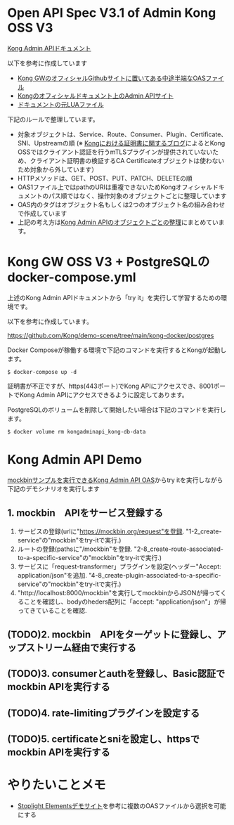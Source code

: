 # Open API Spec V3.1 of Admin Kong OSS V3

[Kong Admin APIドキュメント](https://david3080.github.io/kongadminapi)

以下を参考に作成しています
- [Kong GWのオフィシャルGithubサイトに置いてある中途半端なOASファイル](https://github.com/Kong/kong/blob/master/kong-admin-api.yml)
- [Kongのオフィシャルドキュメント上のAdmin APIサイト](https://docs.konghq.com/gateway/3.0.x/admin-api)
- [ドキュメントの元LUAファイル](https://github.com/Kong/kong/blob/master/autodoc/admin-api/data/admin-api.lua)

下記のルールで整理しています。
- 対象オブジェクトは、Service、Route、Consumer、Plugin、Certificate、SNI、Upstreamの順
(※ [Kongにおける証明書に関するブログ](https://konghq.com/blog/mutual-tls-api-gateway)によるとKong OSSではクライアント認証を行うmTLSプラグインが提供されていないため、クライアント証明書の検証するCA Certificateオブジェクトは使わないため対象から外しています）
- HTTPメソッドは、GET、POST、PUT、PATCH、DELETEの順
- OAS1ファイル上ではpathのURIは重複できないためKongオフィシャルドキュメントのパス順ではなく、操作対象のオブジェクトごとに整理しています
- OAS内のタグはオブジェクト名もしくは2つのオブジェクト名の組み合わせで作成しています
- 上記の考え方は[Kong Admin APIのオブジェクトごとの整理](./APIList.md)にまとめています。

# Kong GW OSS V3 + PostgreSQLのdocker-compose.yml

上述のKong Admin APIドキュメントから「try it」を実行して学習するための環境です。

以下を参考に作成しています。

https://github.com/Kong/demo-scene/tree/main/kong-docker/postgres

Docker Composeが稼働する環境で下記のコマンドを実行するとKongが起動します。

```
$ docker-compose up -d
```

証明書が不正ですが、https(443ポート)でKong APIにアクセスでき、8001ポートでKong Admin APIにアクセスできるように設定してあります。

PostgreSQLのボリュームを削除して開始したい場合は下記のコマンドを実行します。
```
$ docker volume rm kongadminapi_kong-db-data
```

# Kong Admin API Demo
[mockbinサンプルを実行できるKong Admin API OAS](https://david3080.github.io/kongadminapi/mockbin.html)からtry itを実行しながら下記のデモシナリオを実行します

## 1. mockbin　APIをサービス登録する
1. サービスの登録(urlに"https://mockbin.org/request"を登録. "1-2_create-service"の"mockbin"をtry-itで実行.)
2. ルートの登録(pathsに"/mockbin"を登録. "2-8_create-route-associated-to-a-specific-service"の"mockbin"をtry-itで実行.)
3. サービスに「request-transformer」プラグインを設定(ヘッダー"Accept: application/json"を追加. "4-8_create-plugin-associated-to-a-specific-service"の"mockbin"をtry-itで実行.)
4. "http://localhost:8000/mockbin"を実行してmockbinからJSONが帰ってくることを確認し、bodyのheders配列に「accept: "application/json"」が帰ってきていることを確認.

## (TODO)2. mockbin　APIをターゲットに登録し、アップストリーム経由で実行する
## (TODO)3. consumerとauthを登録し、Basic認証でmockbin APIを実行する
## (TODO)4. rate-limitingプラグインを設定する
## (TODO)5. certificateとsniを設定し、httpsでmockbin APIを実行する

# やりたいことメモ
- [Stoplight Elementsデモサイト](https://elements-demo.stoplight.io/#/)を参考に複数のOASファイルから選択を可能にする
